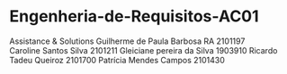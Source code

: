 # Engenheria-de-Requisitos-AC01
Assistance & Solutions
Guilherme de Paula Barbosa     RA 2101197  
Caroline Santos Silva             2101211
Gleiciane pereira da Silva        1903910
Ricardo Tadeu Queiroz             2101700
Patrícia Mendes Campos            2101430
